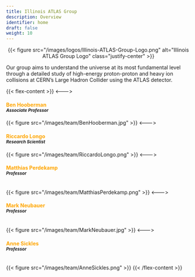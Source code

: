 ```yaml
---
title: Illinois ATLAS Group
description: Overview
identifier: home
draft: false 
weight: 10
---
```


<center>
{{< figure src="/images/logos/Illinois-ATLAS-Group-Logo.png" alt="Illinois ATLAS Group Logo" class="justify-center" >}}
</center>

Our group aims to understand the universe at its most fundamental level through a detailed study of high-energy proton-proton and heavy ion collisions at CERN’s Large Hadron Collider using the ATLAS detector.

{{< flex-content >}}
<--->
<h4><span style="color:orange">Ben Hooberman</span> <br><small><i>Associate Professor</i></small></h4>
{{< figure src="/images/team/BenHooberman.jpg" >}}
<--->
<h4><span style="color:orange">Riccardo Longo</span> <br><small><i>Research Scientist</i></small><br></h4>
{{< figure src="/images/team/RiccardoLongo.png" >}}
<--->
<h4><span style="color:orange">Matthias Perdekamp</span> <br><small><i>Professor</i></small><br><br></h4>
{{< figure src="/images/team/MatthiasPerdekamp.png" >}}
<--->
<h4><span style="color:orange">Mark Neubauer</span> <br><small><i>Professor</i></small><br><br></h4>
{{< figure src="/images/team/MarkNeubauer.jpg" >}}
<--->
<h4><span style="color:orange">Anne Sickles</span> <br><small><i>Professor</i></small><br><br></h4>
{{< figure src="/images/team/AnneSickles.png" >}}
{{< /flex-content >}}
